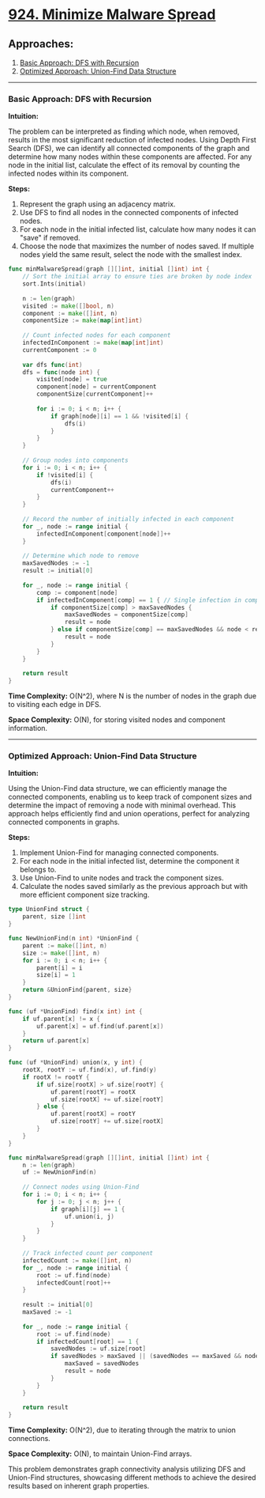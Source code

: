 # [924. Minimize Malware Spread](https://leetcode.com/problems/minimize-malware-spread/)

## Approaches:

1. [Basic Approach: DFS with Recursion](#basic-approach-dfs-with-recursion)
2. [Optimized Approach: Union-Find Data Structure](#optimized-approach-union-find-data-structure)

---

### Basic Approach: DFS with Recursion

**Intuition:**

The problem can be interpreted as finding which node, when removed, results in the most significant reduction of infected nodes. Using Depth First Search (DFS), we can identify all connected components of the graph and determine how many nodes within these components are affected. For any node in the initial list, calculate the effect of its removal by counting the infected nodes within its component.

**Steps:**

1. Represent the graph using an adjacency matrix.
2. Use DFS to find all nodes in the connected components of infected nodes.
3. For each node in the initial infected list, calculate how many nodes it can "save" if removed.
4. Choose the node that maximizes the number of nodes saved. If multiple nodes yield the same result, select the node with the smallest index.

```go
func minMalwareSpread(graph [][]int, initial []int) int {
    // Sort the initial array to ensure ties are broken by node index
    sort.Ints(initial)
    
    n := len(graph)
    visited := make([]bool, n)
    component := make([]int, n)
    componentSize := make(map[int]int)
    
    // Count infected nodes for each component
    infectedInComponent := make(map[int]int)
    currentComponent := 0
    
    var dfs func(int)
    dfs = func(node int) {
        visited[node] = true
        component[node] = currentComponent
        componentSize[currentComponent]++
        
        for i := 0; i < n; i++ {
            if graph[node][i] == 1 && !visited[i] {
                dfs(i)
            }
        }
    }
    
    // Group nodes into components
    for i := 0; i < n; i++ {
        if !visited[i] {
            dfs(i)
            currentComponent++
        }
    }
    
    // Record the number of initially infected in each component
    for _, node := range initial {
        infectedInComponent[component[node]]++
    }
    
    // Determine which node to remove
    maxSavedNodes := -1
    result := initial[0]
    
    for _, node := range initial {
        comp := component[node]
        if infectedInComponent[comp] == 1 { // Single infection in component
            if componentSize[comp] > maxSavedNodes {
                maxSavedNodes = componentSize[comp]
                result = node
            } else if componentSize[comp] == maxSavedNodes && node < result {
                result = node
            }
        }
    }
    
    return result
}
```

**Time Complexity:** O(N^2), where N is the number of nodes in the graph due to visiting each edge in DFS.

**Space Complexity:** O(N), for storing visited nodes and component information.

---

### Optimized Approach: Union-Find Data Structure

**Intuition:**

Using the Union-Find data structure, we can efficiently manage the connected components, enabling us to keep track of component sizes and determine the impact of removing a node with minimal overhead. This approach helps efficiently find and union operations, perfect for analyzing connected components in graphs.

**Steps:**

1. Implement Union-Find for managing connected components.
2. For each node in the initial infected list, determine the component it belongs to.
3. Use Union-Find to unite nodes and track the component sizes.
4. Calculate the nodes saved similarly as the previous approach but with more efficient component size tracking.

```go
type UnionFind struct {
    parent, size []int
}

func NewUnionFind(n int) *UnionFind {
    parent := make([]int, n)
    size := make([]int, n)
    for i := 0; i < n; i++ {
        parent[i] = i
        size[i] = 1
    }
    return &UnionFind{parent, size}
}

func (uf *UnionFind) find(x int) int {
    if uf.parent[x] != x {
        uf.parent[x] = uf.find(uf.parent[x])
    }
    return uf.parent[x]
}

func (uf *UnionFind) union(x, y int) {
    rootX, rootY := uf.find(x), uf.find(y)
    if rootX != rootY {
        if uf.size[rootX] > uf.size[rootY] {
            uf.parent[rootY] = rootX
            uf.size[rootX] += uf.size[rootY]
        } else {
            uf.parent[rootX] = rootY
            uf.size[rootY] += uf.size[rootX]
        }
    }
}

func minMalwareSpread(graph [][]int, initial []int) int {
    n := len(graph)
    uf := NewUnionFind(n)
    
    // Connect nodes using Union-Find
    for i := 0; i < n; i++ {
        for j := 0; j < n; j++ {
            if graph[i][j] == 1 {
                uf.union(i, j)
            }
        }
    }
    
    // Track infected count per component
    infectedCount := make([]int, n)
    for _, node := range initial {
        root := uf.find(node)
        infectedCount[root]++
    }
    
    result := initial[0]
    maxSaved := -1
    
    for _, node := range initial {
        root := uf.find(node)
        if infectedCount[root] == 1 {
            savedNodes := uf.size[root]
            if savedNodes > maxSaved || (savedNodes == maxSaved && node < result) {
                maxSaved = savedNodes
                result = node
            }
        }
    }
    
    return result
}
```

**Time Complexity:** O(N^2), due to iterating through the matrix to union connections.

**Space Complexity:** O(N), to maintain Union-Find arrays.

This problem demonstrates graph connectivity analysis utilizing DFS and Union-Find structures, showcasing different methods to achieve the desired results based on inherent graph properties.


